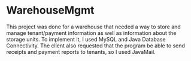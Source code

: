 # WarehouseMgmt
This project was done for a warehouse that needed a way to store and manage tenant/payment information as well as information about the storage units. 
To implement it, I used MySQL and Java Database Connectivity. The client also requested that the program be able to send receipts and payment reports to tenants, so I used JavaMail.
